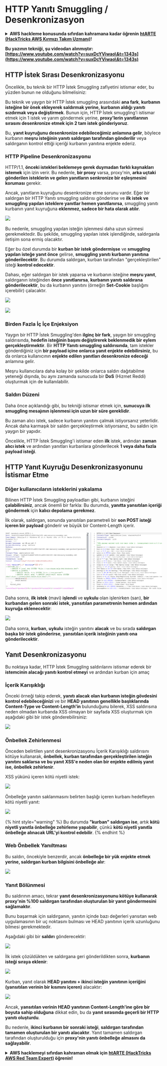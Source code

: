# HTTP Yanıtı Smuggling / Desenkronizasyon

<details>

<summary><strong>AWS hackleme konusunda sıfırdan kahramana kadar öğrenin</strong> <a href="https://training.hacktricks.xyz/courses/arte"><strong>htARTE (HackTricks AWS Kırmızı Takım Uzmanı)</strong></a><strong>!</strong></summary>

HackTricks'ı desteklemenin diğer yolları:

* **Şirketinizi HackTricks'te reklam vermek isterseniz** veya **HackTricks'i PDF olarak indirmek isterseniz** [**ABONELİK PLANLARINI**](https://github.com/sponsors/carlospolop) kontrol edin!
* [**Resmi PEASS & HackTricks ürünlerini**](https://peass.creator-spring.com) edinin
* [**PEASS Ailesi'ni**](https://opensea.io/collection/the-peass-family) keşfedin, özel [**NFT'lerimiz**](https://opensea.io/collection/the-peass-family) koleksiyonumuz
* 💬 [**Discord grubuna**](https://discord.gg/hRep4RUj7f) veya [**telegram grubuna**](https://t.me/peass) **katılın** veya **Twitter** 🐦 [**@carlospolopm**](https://twitter.com/hacktricks_live)'u **takip edin**.
* **Hacking hilelerinizi** [**HackTricks**](https://github.com/carlospolop/hacktricks) ve [**HackTricks Cloud**](https://github.com/carlospolop/hacktricks-cloud) github depolarına **PR göndererek paylaşın**.

</details>

**Bu yazının tekniği, şu videodan alınmıştır: [https://www.youtube.com/watch?v=suxDcYViwao\&t=1343s](https://www.youtube.com/watch?v=suxDcYViwao\&t=1343s)**


## HTTP İstek Sırası Desenkronizasyonu

Öncelikle, bu teknik bir HTTP İstek Smuggling zafiyetini istismar eder, bu yüzden bunun ne olduğunu bilmelisiniz:

Bu teknik ve yaygın bir HTTP İstek smuggling arasındaki **ana fark**, **kurbanın isteğine bir önek ekleyerek saldırmak yerine, kurbanın aldığı yanıtı sızdırmak veya değiştirmek**. Bunun için, HTTP İstek smuggling'i istismar etmek için 1 istek ve yarım göndermek yerine, **proxy'lerin yanıtlarının sırasını desenkronize etmek için 2 tam istek gönderiyoruz**.

Bu, **yanıt kuyruğunu desenkronize edebileceğimiz anlamına gelir**, böylece kurbanın **meşru isteğinin yanıtı saldırgan tarafından gönderilir** veya saldırganın kontrol ettiği içeriği kurbanın yanıtına enjekte ederiz.

### HTTP Pipeline Desenkronizasyonu

HTTP/1.1, **önceki istekleri beklemeye gerek duymadan** **farklı kaynakları istemek** için izin verir. Bu nedenle, **bir proxy** varsa, proxy'nin, **arka uçtaki gönderilen isteklerin ve gelen yanıtların senkronize bir eşleşmesini koruması** gerekir.

Ancak, yanıtların kuyruğunu desenkronize etme sorunu vardır. Eğer bir saldırgan bir HTTP Yanıtı smuggling saldırısı gönderirse ve **ilk istek ve smuggling yapılan isteklere yanıtlar hemen yanıtlanırsa**, smuggling yanıtı kurbanın yanıt kuyruğuna **eklenmez, sadece bir hata olarak atılır**.

![](<../.gitbook/assets/image (635) (1) (1) (1).png>)

Bu nedenle, smuggling yapılan isteğin işlenmesi daha uzun sürmesi gerekmektedir. Bu şekilde, smuggling yapılan istek işlendiğinde, saldırganla iletişim sona ermiş olacaktır.

Eğer bu özel durumda bir **kurban bir istek göndermişse** ve **smuggling yapılan isteğe yanıt önce** gelirse, **smuggling yanıtı kurbanın yanıtına gönderilecektir**. Bu durumda saldırgan, kurban tarafından "gerçekleştirilen" isteği **kontrol edecektir**.

Dahası, eğer saldırgan bir istek yaparsa ve kurbanın isteğine **meşru yanıt**, saldırganın isteğinden **önce yanıtlanırsa**, **kurbanın yanıtı saldırana gönderilecektir**, bu da kurbanın yanıtını (örneğin **Set-Cookie** başlığını içerebilir) çalacaktır.

![](<../.gitbook/assets/image (658) (1).png>)

![](<../.gitbook/assets/image (655) (1) (1) (1).png>)

### Birden Fazla İç İçe Enjeksiyon

Yaygın bir HTTP İstek Smuggling'den **ilginç bir fark**, yaygın bir smuggling saldırısında, **hedefin isteğinin başını değiştirerek beklenmedik bir eylem gerçekleştirmektir**. Bir **HTTP Yanıtı smuggling saldırısında**, tam istekler gönderdiğiniz için **bir payload içine onlarca yanıt enjekte edebilirsiniz**, bu da onlarca kullanıcının **enjekte edilen yanıtları desenkronize edeceği** anlamına gelir.

Meşru kullanıcılara daha kolay bir şekilde onlarca saldırı dağıtabilme yeteneği dışında, bu aynı zamanda sunucuda bir **DoS** (Hizmet Reddi) oluşturmak için de kullanılabilir.

### Saldırı Düzeni

Daha önce açıklandığı gibi, bu tekniği istismar etmek için, **sunucuya ilk smuggling mesajının işlenmesi için uzun bir süre gereklidir**.

Bu zaman alıcı istek, sadece kurbanın yanıtını çalmak istiyorsanız yeterlidir. Ancak daha karmaşık bir saldırı gerçekleştirmek istiyorsanız, bu saldırı için yaygın bir yapıdır.

Öncelikle, HTTP İstek Smuggling'i istismar eden **ilk** istek, ardından **zaman alıcı istek** ve ardından yanıtları kurbanlara gönderilecek **1 veya daha fazla payload isteği**.

## HTTP Yanıt Kuyruğu Desenkronizasyonunu İstismar Etme

### Diğer kullanıcıların isteklerini yakalama <a href="#capturing-other-users-requests" id="capturing-other-users-requests"></a>

Bilinen HTTP İstek Smuggling payloadları gibi, kurbanın isteğini **çalabilirsiniz**, ancak önemli bir farkla: Bu durumda, **yanıtta yansıtılan içeriği göndermek** için **kalıcı depolama gerekmez**.

İlk olarak, saldırgan, sonunda yansıtılan parametreli bir **son POST isteği içeren bir payload** gönderir ve büyük bir Content-Length içerir.

![](<../.gitbook/assets/image (625).png>)

Daha sonra, **ilk istek** (mavi) **işlendi** ve **uykulu** olan işlenirken (sarı), **bir kurbandan gelen sonraki istek, yansıtılan parametrenin hemen ardından kuyruğa eklenecektir**:

![](<../.gitbook/assets/image (634) (1).png>)

Daha sonra, **kurban**, **uykulu** isteğin yanıtını **alacak** ve bu sırada **saldırgan** **başka bir istek gönderirse**, **yansıtılan içerik isteğinin yanıtı ona gönderilecektir**.

## Yanıt Desenkronizasyonu

Bu noktaya kadar, HTTP İstek Smuggling saldırılarını istismar ederek bir **istemcinin alacağı yanıtı kontrol etmeyi** ve ardından kurban için amaç
### İçerik Karışıklığı

Önceki örneği takip ederek, **yanıtı alacak olan kurbanın isteğin gövdesini kontrol edebileceğinizi** ve bir **HEAD yanıtının genellikle başlıklarında Content-Type ve Content-Length'in** bulunduğunu bilerek, XSS saldırısına neden olmadan kurbanda XSS olmayan bir sayfada XSS oluşturmak için aşağıdaki gibi bir istek gönderebilirsiniz:

![](<../.gitbook/assets/image (654) (1) (1) (1) (1).png>)

### Önbellek Zehirlenmesi

Önceden belirtilen yanıt desenkronizasyonu İçerik Karışıklığı saldırısını kötüye kullanarak, **önbellek, kurban tarafından gerçekleştirilen isteğin yanıtını saklarsa ve bu yanıt XSS'e neden olan bir enjekte edilmiş yanıt ise, önbellek zehirlenir**.

XSS yükünü içeren kötü niyetli istek:

![](<../.gitbook/assets/image (644) (1).png>)

Önbelleğe yanıtın saklanmasını belirten başlığı içeren kurbanı hedefleyen kötü niyetli yanıt:

![](<../.gitbook/assets/image (629) (1).png>)

{% hint style="warning" %}
Bu durumda **"kurban" saldırgan ise**, artık **kötü niyetli yanıtla önbelleğe zehirleme yapabilir**, çünkü **kötü niyetli yanıtla önbelleğe alınacak URL'yi kontrol edebilir**.
{% endhint %}

### Web Önbellek Yanıltması

Bu saldırı, öncekiyle benzerdir, ancak **önbelleğe bir yük enjekte etmek yerine, saldırgan kurban bilgisini önbelleğe alır**:

![](<../.gitbook/assets/image (643) (1) (1).png>)

### Yanıt Bölünmesi

Bu saldırının amacı, tekrar **yanıt desenkronizasyonunu kötüye kullanarak proxy'nin %100 saldırgan tarafından oluşturulan bir yanıt göndermesini sağlamaktır**.

Bunu başarmak için saldırganın, yanıtın içinde bazı değerleri yansıtan web uygulamasının bir uç noktasını bulması ve HEAD yanıtının içerik uzunluğunu bilmesi gerekmektedir.

Aşağıdaki gibi bir **saldırı** gönderecektir:

![](<../.gitbook/assets/image (649) (1) (1) (1).png>)

İlk istek çözüldükten ve saldırgana geri gönderildikten sonra, **kurbanın isteği sıraya eklenir**:

![](<../.gitbook/assets/image (661) (1) (1) (1).png>)

Kurban, yanıt olarak **HEAD yanıtını + ikinci isteğin yanıtının içeriğini (yansıtılan verinin bir kısmını içeren)** alacaktır:

![](<../.gitbook/assets/image (633) (1).png>)

Ancak, **yansıtılan verinin HEAD yanıtının Content-Length'ine göre bir boyuta sahip olduğuna** dikkat edin, bu da **yanıt sırasında geçerli bir HTTP yanıtı oluşturdu**.

Bu nedenle, **ikinci kurbanın bir sonraki isteği**, **saldırgan tarafından tamamen oluşturulan bir yanıtı alacaktır**. Yanıt tamamen saldırgan tarafından oluşturulduğu için **proxy'nin yanıtı önbelleğe almasını da sağlayabilir**.


<details>

<summary><strong>AWS hacklemeyi sıfırdan kahraman olmak için</strong> <a href="https://training.hacktricks.xyz/courses/arte"><strong>htARTE (HackTricks AWS Red Team Expert)</strong></a><strong> öğrenin!</strong></summary>

HackTricks'i desteklemenin diğer yolları:

* Şirketinizi HackTricks'te **tanıtmak veya HackTricks'i PDF olarak indirmek** için [**ABONELİK PLANLARINI**](https://github.com/sponsors/carlospolop) kontrol edin!
* [**Resmi PEASS & HackTricks ürünlerini**](https://peass.creator-spring.com) edinin
* Özel [**NFT'lerden**](https://opensea.io/collection/the-peass-family) oluşan koleksiyonumuz olan [**The PEASS Family**](https://opensea.io/collection/the-peass-family)'yi keşfedin
* 💬 [**Discord grubuna**](https://discord.gg/hRep4RUj7f) veya [**telegram grubuna**](https://t.me/peass) katılın veya bizi Twitter'da takip edin 🐦 [**@carlospolopm**](https://twitter.com/hacktricks_live).
* Hacking hilelerinizi göndererek HackTricks ve HackTricks Cloud github depolarına PR göndererek **hacking hilelerinizi paylaşın**.

</details>
